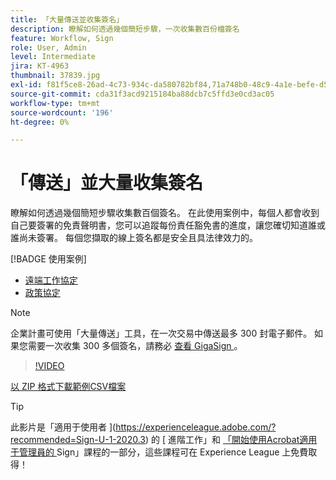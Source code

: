 ```yaml
---
title: 「大量傳送並收集簽名」
description: 瞭解如何透過幾個簡短步驟，一次收集數百份檔簽名
feature: Workflow, Sign
role: User, Admin
level: Intermediate
jira: KT-4963
thumbnail: 37839.jpg
exl-id: f81f5ce8-26ad-4c73-934c-da580782bf84,71a748b0-48c9-4a1e-befe-d5f311d6c05e
source-git-commit: cda31f3acd9215184ba88dcb7c5ffd3e0cd3ac05
workflow-type: tm+mt
source-wordcount: '196'
ht-degree: 0%

---
```


# 「傳送」並大量收集簽名

瞭解如何透過幾個簡短步驟收集數百個簽名。 在此使用案例中，每個人都會收到自己要簽署的免責聲明書，您可以追蹤每份責任豁免書的進度，讓您確切知道誰或誰尚未簽署。 每個您擷取的線上簽名都是安全且具法律效力的。

[!BADGE 使用案例]

* [遠端工作協定](https://experienceleague.adobe.com/docs/document-cloud-learn/sign-learning-hub/expand/recipes/gov/usecasegovtelework.html?lang=en)
* [政策協定](https://experienceleague.adobe.com/docs/document-cloud-learn/sign-learning-hub/expand/recipes/com/usecasecompolicy.html?lang=en)

>[!NOTE]
>
>企業計畫可使用「大量傳送」工具，在一次交易中傳送最多 300 封電子郵件。 如果您需要一次收集 300 多個簽名，請務必 [ 查看 GigaSign ](https://experienceleague.adobe.com/docs/document-cloud-learn/sign-learning-hub/develop/custom/gigasign.html?lang=en) 。

>[!VIDEO](https://video.tv.adobe.com/v/33655?quality=12&learn=on&hidetitle=true)

[以 ZIP 格式下載範例CSV檔案](../assets/megasign_merge_sample.zip)

>[!TIP]
>
>此影片是「適用于使用者 ](https://experienceleague.adobe.com/?recommended=Sign-U-1-2020.3) 的 [ 進階工作」和 [ 「開始使用Acrobat適用于管理員的 ](https://experienceleague.adobe.com/?recommended=Sign-A-1-2020.2) Sign」課程的一部分，這些課程可在 Experience League 上免費取得！
